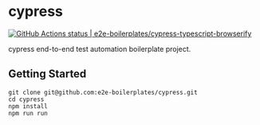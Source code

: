 # cypress
[![GitHub Actions status | e2e-boilerplates/cypress-typescript-browserify](https://github.com/e2e-boilerplates/cypress/workflows/NodeCI/badge.svg)](https://github.com/e2e-boilerplates/cypress/actions?workflow=NodeCI)


cypress end-to-end test automation boilerplate project.

## Getting Started

    git clone git@github.com:e2e-boilerplates/cypress.git
    cd cypress
    npm install
    npm run run

